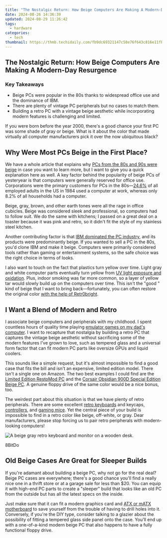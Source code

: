 ```yaml
---
title: "The Nostalgic Return: How Beige Computers Are Making A Modern-Day Resurgence"
date: 2024-08-26 14:36:39
updated: 2024-08-29 11:26:42
tags:
  - hardware
categories:
  - tech
thumbnail: https://thmb.techidaily.com/fb9dc69321147c58e76f643c816e11fbbc732b6fd56c746767b53b83551e6f78.jpg
---
```


## The Nostalgic Return: How Beige Computers Are Making A Modern-Day Resurgence

### Key Takeaways

* Beige PCs were popular in the 80s thanks to widespread office use and the dominance of IBM.
* There are plenty of vintage PC peripherals but no cases to match them.
* Building a retro PC with a vintage beige aesthetic while incorporating modern features is challenging and limited.

 If you were born before the year 2000, there's a good chance your first PC was some shade of gray or beige. What is it about the color that made virtually all computer manufacturers pick it over the now ubiquitous black?

##  Why Were Most PCs Beige in the First Place?

 We have a whole article that explains why [PCs from the 80s and 90s were beige](https://activate-lock.techidaily.com/unlock-your-device-icloud-dns-bypass-explained-and-tested-plus-easy-alternatives-from-iphone-11-by-drfone-ios/) in case you want to learn more, but I want to give you a quick explanation here as well. A key factor behind the popularity of beige PCs of yesteryear is that computers were generally reserved for office use. Corporations were the primary customers for PCs in the 80s—[24.6%](https://www.census.gov/history/pdf/computerusage1984.pdf) of all employed adults in the US in 1984 used a computer at work, whereas only 8.2% of all households had a computer.

 Beige, gray, brown, and other earth tones were all the rage in office cubicles. Beige was considered sleek and professional, so computers had to follow suit. We do the same with kitchens; I passed on a great deal on a toaster because it was pink and retro, so it didn't fit the style of my stainless steel kitchen.

 Another contributing factor is that [IBM dominated the PC industry](https://buynow-marvelous.techidaily.com/why-pay-more-for-an-iphone-when-you-can-get-the-look-and-features-of-a-phone-with-motorola-one/), and its products were predominantly beige. If you wanted to sell a PC in the 80s, you'd clone IBM and make it beige. Computers were primarily considered tools rather than gaming or entertainment systems, so the safe choice was the right choice in terms of looks.

 I also want to touch on the fact that plastics turn yellow over time. Light gray and white computer parts eventually turn yellow from [UV light exposure and oxidation](https://polymer-additives.specialchem.com/tech-library/article/yellowing-of-plastic). Plus, indoor smoking was far more common, so a layer of yellow tar would slowly build up on the computers over time. This isn't the "good " kind of beige that I want to bring back—fortunately, you can often restore the original color [with the help of Retr0bright](https://app-tips.techidaily.com/expert-tips-for-retrieving-lost-whatsapp-data-on-ios-recover-texts-images-movies-and-sounds-easily/).

##  I Want a Blend of Modern and Retro

 I associate beige computers and peripherals with my childhood. I spent countless hours of quality time playing [emulator games on my dad's computer](https://screen-recording.techidaily.com/new-how-to-blur-the-video-background-in-a-microsoft-teams-meeting-in-2024/). I want to recapture that nostalgia by building a retro PC that captures the vintage beige aesthetic without sacrificing some of the modern features I've grown to love, such as tempered glass and a universal form factor that can fit modern PC parts like oversize GPUs and liquid coolers.

 This sounds like a simple request, but it's almost impossible to find a good case that fits the bill and isn't an expensive, limited edition model. There isn't a single one on Amazon. The two best examples I could find are the [Limited Edition RestoMod PC](https://wccftech.com/the-restomod-pcs-design-is-a-beige-tower-with-a-mock-cd-and-floppy-drive/) and the [Corsair Obsidian 900D Special Edition Beige PC](https://www.legitreviews.com/corsair-obsidian-900d-special-edition-beige-pc-case-announced%5F15342). A genuine floppy drive of the same color would be a nice bonus, too.

 The weirdest part about this situation is that we have plenty of retro peripherals. There are some excellent [retro keyboards](https://instagram-video-recordings.techidaily.com/dominate-igtv-with-follower-growth-essential-techniques-reviewed-for-2024/) and keycaps, [controllers](https://apple-account.techidaily.com/how-to-fix-apple-id-verification-code-not-working-from-iphone-12-pro-by-drfone-ios/), and [gaming mice](https://www.amazon.com/XTRFY-Ultra-Light-Gaming-Mouse/dp/B08PDM9G5J?tag=hotoge-20&ascsubtag=UUhtgUeUpU2002829&asc%5Frefurl=https%3A%2F%2Fwww.howtogeek.com%2Fits-time-to-bring-back-the-beige-pc%2F&asc%5Fcampaign=Evergreen). Yet the central piece of your build is impossible to find in a retro color like beige, off-white, or gray. Dear manufacturers, please stop forcing us to pair retro peripherals with modern-looking computers!

![A beige gray retro keyboard and monitor on a wooden desk.](https://static1.howtogeekimages.com/wordpress/wp-content/uploads/2024/03/key.jpg) 

8BitDo

##  Old Beige Cases Are Great for Sleeper Builds

 If you're adamant about building a beige PC, why not go for the real deal? Beige PC cases are everywhere; there's a good chance you'll find a really nice one in a thrift store or at a garage sale for less than $20\. You can equip it with high-end PC parts to create a "sleeper" build that looks like an old PC from the outside but has all the latest specs on the inside.

 Just make sure that it can fit a modern graphics card and [ATX or mATX motherboard](https://android-pokemon-go.techidaily.com/in-2024-ultimate-guide-to-catch-the-regional-located-pokemon-for-oppo-reno-9a-drfone-by-drfone-virtual-android/) to save yourself from the trouble of having to drill holes into it. Conversely, if you're the DIY type, consider talking to a glazier about the possibility of fitting a tempered glass side panel onto the case. You'll end up with a one-of-a-kind modern beige PC that also happens to have a fully functional floppy drive.

<ins class="adsbygoogle"
     style="display:block"
     data-ad-format="autorelaxed"
     data-ad-client="ca-pub-7571918770474297"
     data-ad-slot="1223367746"></ins>



<ins class="adsbygoogle"
     style="display:block"
     data-ad-client="ca-pub-7571918770474297"
     data-ad-slot="8358498916"
     data-ad-format="auto"
     data-full-width-responsive="true"></ins>
